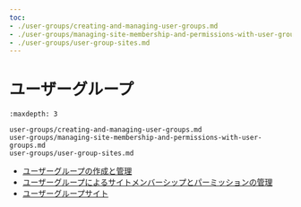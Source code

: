 ```yaml
---
toc:
- ./user-groups/creating-and-managing-user-groups.md
- ./user-groups/managing-site-membership-and-permissions-with-user-groups.md
- ./user-groups/user-group-sites.md
---
```


# ユーザーグループ

```{toctree}
:maxdepth: 3

user-groups/creating-and-managing-user-groups.md
user-groups/managing-site-membership-and-permissions-with-user-groups.md
user-groups/user-group-sites.md
```

- [ユーザーグループの作成と管理](./user-groups/creating-and-managing-user-groups.md)
- [ユーザーグループによるサイトメンバーシップとパーミッションの管理](./user-groups/managing-site-membership-and-permissions-with-user-groups.md)
- [ユーザーグループサイト](./user-groups/user-group-sites.md)